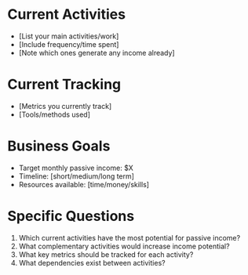 
# Current Activities
- [List your main activities/work]
- [Include frequency/time spent]
- [Note which ones generate any income already]

# Current Tracking
- [Metrics you currently track]
- [Tools/methods used]

# Business Goals
- Target monthly passive income: $X
- Timeline: [short/medium/long term]
- Resources available: [time/money/skills]

# Specific Questions
1. Which current activities have the most potential for passive income?
2. What complementary activities would increase income potential?
3. What key metrics should be tracked for each activity?
4. What dependencies exist between activities?